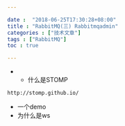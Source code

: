 ```yaml
---

date :  "2018-06-25T17:30:28+08:00" 
title : "RabbitMQ(三) Rabbitmqadmin" 
categories : ["技术文章"] 
tags : ["RabbitMQ"] 
toc : true

---
```


- - 什么是STOMP

```
http://stomp.github.io/
```



- 一个demo
- 为什么是ws

